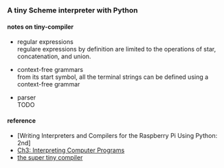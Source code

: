 
### A tiny Scheme interpreter with Python

#### notes on tiny-compiler
* regular expressions    
regulare expressions by definition are limited to the operations of 
star, concatenation, and union.    

* context-free grammars    
from its start symbol, all the terminal strings can be defined using a context-free grammar  

* parser  
TODO  


#### reference  
* [Writing Interpreters and Compilers for the Raspberry Pi Using Python: 2nd]
* [Ch3: Interpreting Computer Programs](http://composingprograms.com/pages/31-introduction.html)  
* [the super tiny compiler](https://github.com/jamiebuilds/the-super-tiny-compiler)
